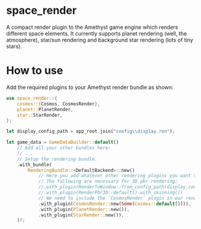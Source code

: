 # space_render
A compact render plugin to the Amethyst game engine which renders different space elements.
It currently supports planet rendering (well, the atmosphere), star/sun rendering and background star rendering (lots of tiny stars).


# How to use
Add the required plugins to your Amethyst render bundle as shown:
```rust
use space_render::{
    cosmos::{Cosmos, CosmosRender},
    planet::PlanetRender,
    star::StarRender,
};

let display_config_path = app_root.join("config\\display.ron");

let game_data = GameDataBuilder::default()
    // Add all your other bundles here:
    // ...
    // Setup the rendering bundle.
    .with_bundle(
        RenderingBundle::<DefaultBackend>::new()
            // Here you add whatever other rendering plugins you want to use.
            // The following are necessary for 3D pbr rendering:
            //.with_plugin(RenderToWindow::from_config_path(display_config_path).with_clear([0.0, 0.0, 0.0, 0.0]))
            //.with_plugin(RenderPbr3D::default().with_skinning())
            // We need to include the `CosmosRender` plugin in our rendering bundle.
            .with_plugin(CosmosRender::new(Some(Cosmos::default()))),
            .with_plugin(PlanetRender::new()),
            .with_plugin(StarRender::new()),
    )?;
```

